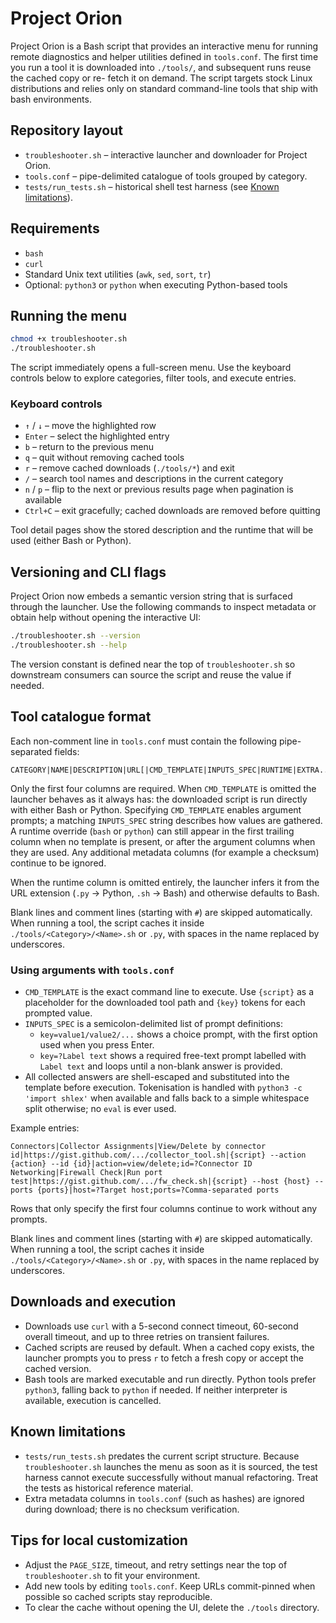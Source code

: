# Project Orion

Project Orion is a Bash script that provides an interactive menu for running remote diagnostics and helper utilities defined in
`tools.conf`. The first time you run a tool it is downloaded into `./tools/`, and subsequent runs reuse the cached copy or re-
fetch it on demand. The script targets stock Linux distributions and relies only on standard command-line tools that ship with
bash environments.

## Repository layout
- `troubleshooter.sh` – interactive launcher and downloader for Project Orion.
- `tools.conf` – pipe-delimited catalogue of tools grouped by category.
- `tests/run_tests.sh` – historical shell test harness (see [Known limitations](#known-limitations)).

## Requirements
- `bash`
- `curl`
- Standard Unix text utilities (`awk`, `sed`, `sort`, `tr`)
- Optional: `python3` or `python` when executing Python-based tools

## Running the menu
```bash
chmod +x troubleshooter.sh
./troubleshooter.sh
```

The script immediately opens a full-screen menu. Use the keyboard controls below to explore categories, filter tools, and execute
entries.

### Keyboard controls
- `↑` / `↓` – move the highlighted row
- `Enter` – select the highlighted entry
- `b` – return to the previous menu
- `q` – quit without removing cached tools
- `r` – remove cached downloads (`./tools/*`) and exit
- `/` – search tool names and descriptions in the current category
- `n` / `p` – flip to the next or previous results page when pagination is available
- `Ctrl+C` – exit gracefully; cached downloads are removed before quitting

Tool detail pages show the stored description and the runtime that will be used (either Bash or Python).

## Versioning and CLI flags
Project Orion now embeds a semantic version string that is surfaced through the launcher. Use the following commands to inspect
metadata or obtain help without opening the interactive UI:

```bash
./troubleshooter.sh --version
./troubleshooter.sh --help
```

The version constant is defined near the top of `troubleshooter.sh` so downstream consumers can source the script and reuse the
value if needed.

## Tool catalogue format
Each non-comment line in `tools.conf` must contain the following pipe-separated fields:

```
CATEGORY|NAME|DESCRIPTION|URL[|CMD_TEMPLATE|INPUTS_SPEC|RUNTIME|EXTRA...]
```

Only the first four columns are required. When `CMD_TEMPLATE` is omitted the launcher behaves as it always has: the downloaded
script is run directly with either Bash or Python. Specifying `CMD_TEMPLATE` enables argument prompts; a matching
`INPUTS_SPEC` string describes how values are gathered. A runtime override (`bash` or `python`) can still appear in the first
trailing column when no template is present, or after the argument columns when they are used. Any additional metadata columns
(for example a checksum) continue to be ignored.

When the runtime column is omitted entirely, the launcher infers it from the URL extension (`.py` → Python, `.sh` → Bash) and
otherwise defaults to Bash.

Blank lines and comment lines (starting with `#`) are skipped automatically. When running a tool, the script caches it inside
`./tools/<Category>/<Name>.sh` or `.py`, with spaces in the name replaced by underscores.

### Using arguments with `tools.conf`

- `CMD_TEMPLATE` is the exact command line to execute. Use `{script}` as a placeholder for the downloaded tool path and
  `{key}` tokens for each prompted value.
- `INPUTS_SPEC` is a semicolon-delimited list of prompt definitions:
  - `key=value1/value2/...` shows a choice prompt, with the first option used when you press Enter.
  - `key=?Label text` shows a required free-text prompt labelled with `Label text` and loops until a non-blank answer is
    provided.
- All collected answers are shell-escaped and substituted into the template before execution. Tokenisation is handled with
  `python3 -c 'import shlex'` when available and falls back to a simple whitespace split otherwise; no `eval` is ever used.

Example entries:

```
Connectors|Collector Assignments|View/Delete by connector id|https://gist.github.com/.../collector_tool.sh|{script} --action {action} --id {id}|action=view/delete;id=?Connector ID
Networking|Firewall Check|Run port test|https://gist.github.com/.../fw_check.sh|{script} --host {host} --ports {ports}|host=?Target host;ports=?Comma-separated ports
```

Rows that only specify the first four columns continue to work without any prompts.

Blank lines and comment lines (starting with `#`) are skipped automatically. When running a tool, the script caches it inside
`./tools/<Category>/<Name>.sh` or `.py`, with spaces in the name replaced by underscores.

## Downloads and execution
- Downloads use `curl` with a 5-second connect timeout, 60-second overall timeout, and up to three retries on transient failures.
- Cached scripts are reused by default. When a cached copy exists, the launcher prompts you to press `r` to fetch a fresh copy or
accept the cached version.
- Bash tools are marked executable and run directly. Python tools prefer `python3`, falling back to `python` if needed. If neither
interpreter is available, execution is cancelled.

## Known limitations
- `tests/run_tests.sh` predates the current script structure. Because `troubleshooter.sh` launches the menu as soon as it is
sourced, the test harness cannot execute successfully without manual refactoring. Treat the tests as historical reference
material.
- Extra metadata columns in `tools.conf` (such as hashes) are ignored during download; there is no checksum verification.

## Tips for local customization
- Adjust the `PAGE_SIZE`, timeout, and retry settings near the top of `troubleshooter.sh` to fit your environment.
- Add new tools by editing `tools.conf`. Keep URLs commit-pinned when possible so cached scripts stay reproducible.
- To clear the cache without opening the UI, delete the `./tools` directory.
